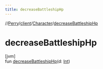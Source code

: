 ```yaml
---
title: decreaseBattleshipHp
---
```

//[Perry](../../../index.html)/[client](../index.html)/[Character](index.html)/[decreaseBattleshipHp](decrease-battleship-hp.html)



# decreaseBattleshipHp



[jvm]\
fun [decreaseBattleshipHp](decrease-battleship-hp.html)(d: [Int](https://kotlinlang.org/api/latest/jvm/stdlib/kotlin/-int/index.html))




